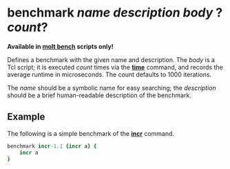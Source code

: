 # benchmark *name* *description* *body* ?*count*?

**Available in [**molt bench**](../molt_bench.md) scripts only!**

Defines a benchmark with the given name and description.  The *body* is a Tcl script; it is executed *count* times via the [**time**](../../ref/time.md) command, and records the average runtime in microseconds.  The count defaults to 1000 iterations.

The *name* should be a symbolic name for easy searching; the *description* should be a
brief human-readable description of the benchmark.

## Example

The following is a simple benchmark of the [**incr**](../../ref/incr.md) command.

```tcl
benchmark incr-1.1 {incr a} {
    incr a
}
```
